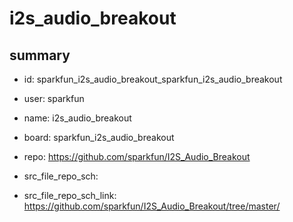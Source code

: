 # i2s_audio_breakout
 
## summary 
* id: sparkfun_i2s_audio_breakout_sparkfun_i2s_audio_breakout
* user: sparkfun
* name: i2s_audio_breakout
* board: sparkfun_i2s_audio_breakout
* repo: https://github.com/sparkfun/I2S_Audio_Breakout



* src_file_repo_sch: 
* src_file_repo_sch_link: https://github.com/sparkfun/I2S_Audio_Breakout/tree/master/






